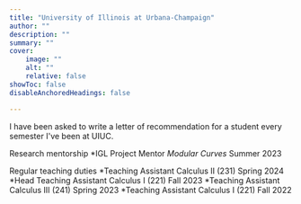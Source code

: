 ```yaml
---
title: "University of Illinois at Urbana-Champaign"
author: ""
description: "" 
summary: "" 
cover:
    image: ""
    alt: ""
    relative: false
showToc: false
disableAnchoredHeadings: false

---
```

I have been asked to write a letter of recommendation for a student every semester I've been at UIUC. 

Research mentorship
*IGL Project Mentor *Modular Curves* Summer 2023

Regular teaching duties
*Teaching Assistant Calculus II (231) Spring 2024
*Head Teaching Assistant Calculus I (221) Fall 2023
*Teaching Assistant Calculus III (241) Spring 2023
*Teaching Assistant Calculus I (221) Fall 2022



